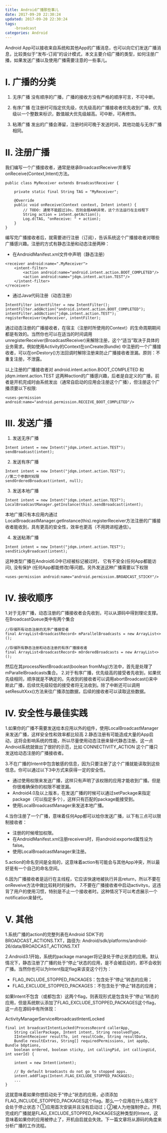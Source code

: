 ```yaml
---
title: Android广播那些事儿
date: 2017-09-20 22:30:24
updated: 2017-09-20 22:30:24
tags:
    -broadcast
categories: Android
---
```


Android App可以接收来自系统和其他App的广播消息，也可以向它们发送广播消息，比较类似于“发布-订阅”的设计模式，本文主要介绍广播的类型，如何注册广播，如果发送广播以及使用广播需要注意的一些事儿。
<!-- more -->
# I. 广播的分类

1. 无序广播
没有顺序的广播，广播的接收方没有严格的顺序可言，不可中断。

2. 有序广播
在注册时可指定优先级，优先级高的广播接收者优先收到广播，优先级以一个整数来标识，数值越大优先级越高。可中断，可再修饰。

3. 粘滞广播
发出的广播会滞留，注册时间可晚于发送时间，其他功能与无序广播相同。

# II. 注册广播
我们编写一个广播接收者，通常是继承BroadcastReceiver并重写onReceive(Context,Intent)方法。
```
public class MyReceiver extends BroadcastReceiver {
    
    private static final String TAG = "MyReceiver";
    
    @Override
    public void onReceive(Context context, Intent intent) {
        // TODO: 通常不能超过10s，否则会报ANR异常，这个方法运行在主线程下
        String action = intent.getAction();
        Log.d(TAG, "onReceive: " + action);
    }
}
```
编写完广播接收者后，就需要进行注册（订阅），告诉系统这个广播接收者对哪些广播感兴趣。注册的方式有静态注册和动态注册两种：

- 在AndroidManifest.xml文件中声明（静态注册）

```
<receiver android:name=".MyReceiver">
    <intent-filter>
        <action android:name="android.intent.action.BOOT_COMPLETED"/>
        <action android:name="jdqm.intent.action.TEST"/>
    </intent-filter>
</receiver>
```

- 通过Java代码注册（动态注册）

```
IntentFilter intentFilter = new IntentFilter();
intentFilter.addAction("android.intent.action.BOOT_COMPLETED");
intentFilter.addAction("jdqm.intent.action.TEST");
registerReceiver(myReceiver, intentFilter);
```
通过动态注册的广播接收者，在宿主（注册时所使用的Context）的生命周期期间都是有效的。当然你也可以在适当的时间调用unregisterReceiver(BroadcastReceiver)来解除注册，这个“适当”取决于具体的业务需求。例如使用Activity的Context在onCreate(Bundle) 中注册的一个广播接收者，可以在onDestory()方法回调时解除注册来防止广播接收者泄漏。原则：不重复注册，不泄露。

以上注册的广播接收者对 android.intent.action.BOOT_COMPLETED 和 jdqm.intent.action.TEST 这两种action的广播感兴趣，后者是自定义的广播，前者是开机完成时由系统发出（通常自启动的应用会注册这个广播），但注册这个广播须要以下权限:
```
<uses-permission android:name="android.permission.RECEIVE_BOOT_COMPLETED"/>
```

# III. 发送广播
 
1. 发送无序广播
```
Intent intent = new Intent("jdqm.intent.action.TEST");
sendBroadcast(intent);
```
2. 发送有序广播
```
Intent intent = new Intent("jdqm.intent.action.TEST");
//第二个参数时权限
sendOrderedBroadcast(intent, null);
```
3.  发送本地广播
```
Intent intent = new Intent("jdqm.intent.action.TEST");
LocalBroadcastManager.getInstance(this).sendBroadcast(intent);
```
本地广播只有本应用内通过LocalBroadcastManager.getInstance(this).registerReceiver方法注册的广播接收者能收到，具有更高的安全性，效率也更高（不用跨进程通信）。

4. 发送粘滞广播
```
Intent intent = new Intent("jdqm.intent.action.TEST");
sendStickyBroadcast(intent);
```
这种类型广播在Android6.0中已经被标记被过时， 它有不安全(任何App都能访问), 没有保护 (任何App都能修改)等问题。另外发送这种广播需要以下权限
```
<uses-permission android:name="android.permission.BROADCAST_STICKY"/>
```

# IV. 接收顺序

1.对于无序广播，动态注册的广播接收者会先收到，可以从源码中得到理论支撑。在BroadcastQueue类中有两个集合
```
//存储所有动态注册的无序广播接受者
final ArrayList<BroadcastRecord> mParallelBroadcasts = new ArrayList<>();

//存储所有静态注册和动态注册的有序广播接收者
final ArrayList<BroadcastRecord> mOrderedBroadcasts = new ArrayList<>();
```
然后在其processNextBroadcast(boolean fromMsg)方法中，首先是处理了mParallelBroadcasts集合。
2.对于有序广播，优先级高的接受者先收到，如果优先级相同，顺序就是不确定的。先收到的接收者可以调用abortBroadcast()来中断此广播，后续优先级较低的接受者将无法收到。除了中断还可以调用setResultXxx()方法来往广播添加数据，后续的接收者可以读取这些数据。

# IV. 安全性与最佳实践

1.如果你的广播不需要发送给本应用以外的组件，使用LocalBroadcastManager来发送广播，这样安全性和效率都比较高
2.静态注册有可能造成大量的App启动，这将会影响系统的性能，所以尽量使用动态注册来替代静态注册。这一点Android系统就做出了很好的示范，比如 CONNECTIVITY_ACTION 这个广播只发送给动态注册的广播接收者。 

3.不在广播的Intent中包含敏感的信息，因为只要注册了这个广播就能读取到这些信息。你可以通过以下3中方式来获得一定的安全性。
-  通过使用权限来发送广播，这样只有声明了该权限的应用才能收到广播。但是你很难确保你的权限不被泄漏。
-  Android4.0及以上版本，在发送广播的时候可以通过setPackage来指定package（可以指定多个），这样只有匹配的package能接受到。
- 使用LocalBroadcastManager来发送本地广播。

4.当你注册了一个广播，意味着任何App都可以给你发送广播，以下有三点可以限制接收者：
-  注册的时候增加权限。
- 在AndroidManifest.xml注册receivers时，将android:exported属性设为false。
- 使用LocalBroadcastManager来注册。

5.action的命名空间是全局的，这意味着action有可能会与其他App冲突，所以最好是有一个自己的命名空间。

6.因为广播接收者是运行在主线程，它应该快速地被执行并且return，所以不要在onReveive方法中做比较耗时的操作。
7.不要在广播接收者中启动activitys，这违背了用户的使用习惯，特别是不止一个接收者时。这种情况下可以考虑展示一个notification来替代。

# V. 其他

1.系统广播的action的完整列表在Android SDK下的 BROADCAST_ACTIONS.TXT，路径为: Android/sdk/platforms/android-26/data/BROADCAST_ACTIONS.TXT

2.Android3.1开始，系统的package manager将记录处于停止状态的应用。默认情况下，静态注册了广播的处于“停止”状态的应用，是不会被启动的，即不会收到广播。当然你也可以为Intent指定flag来该变这个行为：

- FLAG_INCLUDE_STOPPED_PACKAGES：包含处于“停止”转态的应用；
- FLAG_EXCLUDE_STOPPED_PACKAGES：不包含处于“停止”转态的应用；

如果Intent不包含（或都包含）这两个flag，则表现形式是包含处于“停止”转态的应用，但是系统默认添加了FLAG_EXCLUDE_STOPPED_PACKAGES这个flag，这一点在源码中有所体现：

ActivityManagerService#broadcastIntentLocked

```
final int broadcastIntentLocked(ProcessRecord callerApp,
    String callerPackage, Intent intent, String resolvedType,
    IIntentReceiver resultTo, int resultCode, String resultData,
    Bundle resultExtras, String[] requiredPermissions, int appOp, Bundle bOptions,
    boolean ordered, boolean sticky, int callingPid, int callingUid, int userId) {
    
    intent = new Intent(intent);

    // By default broadcasts do not go to stopped apps.
    intent.addFlags(Intent.FLAG_EXCLUDE_STOPPED_PACKAGES);
    ...
}
```      
这就意味着如果你想启动处于“停止”状态的应用，必须添加FLAG_INCLUDE_STOPPED_PACKAGES这个flag。那么一个应用在什么情况下会处于停止状态？①应用首次安装并且没有启动过；②被人为地强制停止。开机完成的广播就是FLAG_EXCLUDE_STOPPED_PACKAGES这种类型的Intent，这意味着如果你的应用被停止了，开机自启就会失效。下一篇文章将从源码的角度来分析广播的工作流程。